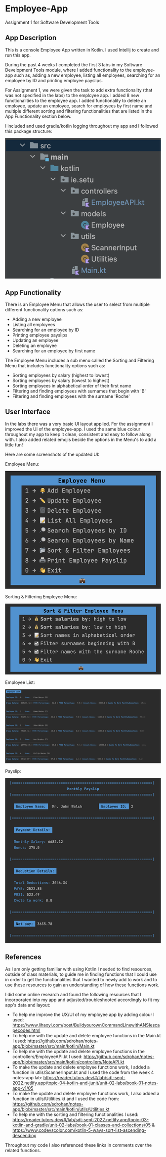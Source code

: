 # Employee-App
Assignment 1 for Software Development Tools
## App Description
This is a console Employee App written in Kotlin. I used Intellij to create and run this app.

During the past 4 weeks I completed the first 3 labs 
in my Software Development Tools module, where I added
functionality to the employee-app such as, adding a new employee,
listing all employees, searching for an employee by ID and printing employee payslips.

For Assignment 1, we were given the task to add extra functionality
(that was not specified in the labs) to the employee app. 
I added 8 new functionalities to the employee app. 
I added functionality to delete an employee, update an employee,
search for employees by first name and 
multiple different sorting and filtering
functionalities that are listed in the App Functionality section below.

I included and used gradle/kotlin logging throughout my app and I followed 
this package structure:

![Package Structure](readMePictures/packageStructure.png)

## App Functionality

There is an Employee Menu that allows the user to select from multiple different functionality options such as:
* Adding a new employee
* Listing all employees
* Searching for an employee by ID
* Printing employee payslips
* Updating an employee
* Deleting an employee
* Searching for an employee by first name 

The Employee Menu includes a sub menu called the 
Sorting and Filtering Menu that includes functionality options such as:
* Sorting employees by salary (highest to lowest)
* Sorting employees by salary (lowest to highest)
* Sorting employees in alphabetical order of their first name
* Filtering and finding employees with surnames that begin with 'B'
* Filtering and finding employees with the surname 'Roche' 

## User Interface

In the labs there was a very basic UI layout applied. 
For the assignment I improved the UI of the employee-app. I used the same blue colour 
throughout my app to keep it clean, consistent and easy to follow along with. 
I also added related emojis beside the options in the Menu's to add a little fun!

Here are some screenshots of the updated UI:

Employee Menu:

![Employee Menu](readMePictures/employeeMenu.png)

Sorting & Filtering Employee Menu:

![Sorting & filtering Menu](readMePictures/SortingMenu.png)

Employee List:

![list of employees:](readMePictures/employeeList.png)

Payslip:

![Payslip](readMePictures/payslip.png)

## References
As I am only getting familiar with using Kotlin
I needed to find resources, outside of class materials, 
to guide me in finding functions that I could use
in order to get the functionalities that I wanted to newly add to work and 
to use these resources to gain an understanding of how these functions work. 

I did some online research and found the following 
resources that I incorporated into my app 
and adjusted/troubleshooted accordingly to fit my app's data and layout:

* To help me improve the UX/UI of my employee app by adding colour I used: https://www.lihaoyi.com/post/BuildyourownCommandLinewithANSIescapecodes.html
* To help me with the update and delete employee functions in the Main.kt I used: https://github.com/sdrohan/notes-app/blob/master/src/main/kotlin/Main.kt
* To help me with the update and delete employee functions in the controllers/EmployeeAPI.kt I used: https://github.com/sdrohan/notes-app/blob/master/src/main/kotlin/controllers/NoteAPI.kt
* To make the update and delete employee functions work, I added a function in utils/ScannerInput.kt and I used the code from the week 4 notes-app lab: https://reader.tutors.dev/#/lab/sdt-sept-2022.netlify.app/topic-04-kotlin-and-junit/unit-02-labs/book-01-notes-app-v1/05
* To make the update and delete employee functions work, I also added a function in utils/Utilities.kt and I used the code from: https://github.com/sdrohan/notes-app/blob/master/src/main/kotlin/utils/Utilities.kt
* To help me with the sorting and filtering functionalities I used: https://reader.tutors.dev/#/lab/sdt-sept-2022.netlify.app/topic-03-kotlin-and-gradle/unit-02-labs/book-01-classes-and-collections/05
  & https://www.codevscolor.com/kotlin-5-ways-sort-list-ascending-descending 

Throughout my code I also referenced these links in comments over the related functions.